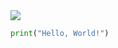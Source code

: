 <div>
  <picture>
    <source 
      srcset="https://github-readme-stats.vercel.app/api?username=cc63&show_icons=true&theme=dark&hide_border=true"
      media="(prefers-color-scheme: dark)"
    />
    <source
      srcset="https://github-readme-stats.vercel.app/api?username=cc63&show_icons=true&theme=default&hide_border=true"
      media="(prefers-color-scheme: light), (prefers-color-scheme: no-preference)"
    />
    <img src="https://github-readme-stats.vercel.app/api?username=cc63&show_icons=true&hide_border=true" />
  </picture>
</div>

```python
print("Hello, World!")
```
